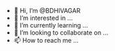 - 👋 Hi, I’m @BDHIVAGAR
- 👀 I’m interested in ...
- 🌱 I’m currently learning ...
- 💞️ I’m looking to collaborate on ...
- 📫 How to reach me ...

<!---
BDHIVAGAR/BDHIVAGAR is a ✨ special ✨ repository because its `README.md` (this file) appears on your GitHub profile.
You can click the Preview link to take a look at your changes.
--->

